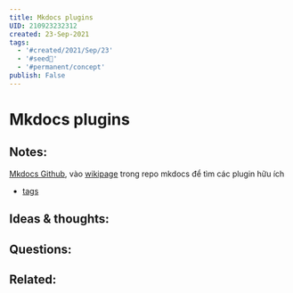 ```yaml
---
title: Mkdocs plugins
UID: 210923232312
created: 23-Sep-2021
tags:
  - '#created/2021/Sep/23'
  - '#seed🥜'
  - '#permanent/concept'
publish: False
---
```

# Mkdocs plugins

## Notes:
[Mkdocs Github](https://github.com/mkdocs/mkdocs), vào [wikipage](https://github.com/mkdocs/mkdocs/wiki) trong repo mkdocs để tìm các plugin hữu ích
- [tags](https://github.com/jldiaz/mkdocs-plugin-tags)

## Ideas & thoughts:

## Questions:

## Related:
